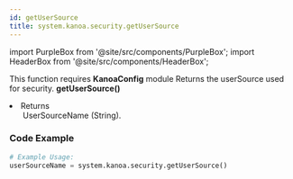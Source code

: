 ```yaml
---
id: getUserSource
title: system.kanoa.security.getUserSource
---
```


import PurpleBox from '@site/src/components/PurpleBox';
import HeaderBox from '@site/src/components/HeaderBox';

<PurpleBox>This function requires <b>KanoaConfig</b> module</PurpleBox>
<HeaderBox header="Description">Returns the userSource used for security.</HeaderBox>
<HeaderBox header="Syntax">
    <b>getUserSource()</b>
    <li>Returns <br />
        <ul>UserSourceName (String).</ul>
    </li>
</HeaderBox>

### Code Example

```python
# Example Usage:
userSourceName = system.kanoa.security.getUserSource()
